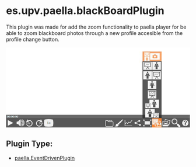 # es.upv.paella.blackBoardPlugin

This plugin was made for add the zoom functionality to paella player for be able to zoom blackboard photos through a new profile accesible from the profile change button.

![](images/blackBoardPlugin.jpg)



## Plugin Type:
- [paella.EventDrivenPlugin](../developer/plugin_types.md)
